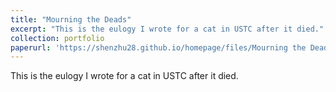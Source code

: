 ```yaml
---
title: "Mourning the Deads"
excerpt: "This is the eulogy I wrote for a cat in USTC after it died."
collection: portfolio
paperurl: 'https://shenzhu28.github.io/homepage/files/Mourning the Deads.pdf'
---
```


This is the eulogy I wrote for a cat in USTC after it died.
